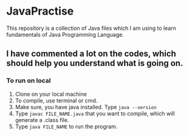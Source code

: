# JavaPractise

This repository is a collection of Java files which I am using to learn fundamentals of Java Programming Language.

## I have commented a lot on the codes, which should help you understand what is going on.

### To run on local
1. Clone on your local machine
2. To compile, use terminal or cmd. 
3. Make sure, you have java installed. Type `java --version` 
4. Type `javac FILE_NAME.java` that you want to compile, which will generate a .class file.
5. Type `java FILE_NAME` to run the program.

